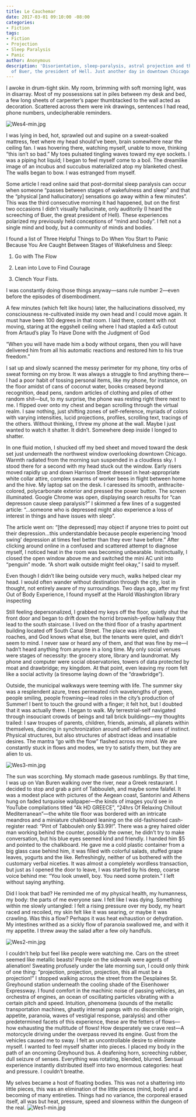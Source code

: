 ```yaml
---
title: Le Cauchemar
date: 2017-03-01 09:10:00 -08:00
categories:
- Fiction
tags:
- Fiction
- Projection
- Sleep Paralysis
- Panic
author: Anonymous
description: 'Disorientation, sleep-paralysis, astral projection and the screeching
  of Buer, the president of Hell. Just another day in downtown Chicago. '
---
```


I awoke in drum-tight skin. My room, brimming with soft morning light, was in disarray. Most of my possessions sat in piles between my desk and bed, a few long sheets of carpenter’s paper thumbtacked to the wall acted as decoration. Scattered across them were ink drawings, sentences I had read, phone numbers, undecipherable reminders.

![Wes4-min.jpg](/uploads/Wes4-min.jpg)

I was lying in bed, hot, sprawled out and supine on a sweat-soaked mattress, feet where my head should’ve been, brain somewhere near the ceiling fan. I was hovering there, watching myself, unable to move, thinking “this isn’t so bad.” My toes pulsated tingling waves toward my eye sockets. I was a piping hot liquid; I began to feel myself come to a boil. The dreamlike image of an incubus and succubus materialized atop my blanketed chest. The walls began to bow. I was estranged from myself.

Some article I read online said that post-dormital sleep paralysis can occur when someone “passes between stages of wakefulness and sleep” and that the “physical \[and hallucinatory\] sensations go away within a few minutes”. This was the third consecutive morning it had happened, but on the first two occasions I didn’t visually hallucinate, only auditorily (I heard the screeching of Buer, the great president of Hell). These experiences polarized my previously held conceptions of “mind and body”. I felt not a single mind and body, but a community of minds and bodies.

I found a list of Three Helpful Things to Do When You Start to Panic Because You Are Caught Between Stages of Wakefulness and Sleep:

1. Go with The Flow

2. Lean into Love to Find Courage

3. Clench Your Fists.

I was constantly doing those things anyway—sans rule number 2—even before the episodes of disembodiment.

A few minutes (which felt like hours) later, the hallucinations dissolved, my consciousness re-cultivated inside my own head and I could move again. It must have been 100 degrees in that room. I laid there, content with not moving, staring at the eggshell ceiling where I had stapled a 4x5 cutout from Artaud’s play To Have Done with the Judgment of God

“When you will have made him a body without organs,
then you will have delivered him from all his automatic reactions
and restored him to his true freedom.”

I sat up and slowly scanned the messy perimeter for my phone, tiny orbs of sweat forming on my brow. It was always a struggle to find anything there—I had a poor habit of tossing personal items, like my phone, for instance, on the floor amidst of cans of coconut water, books creased beyond recognition, dead pens, random articles of clothing and piles of other random shit—but, to my surprise, the phone was resting right there next to me. I flipped over onto my chest and began scrolling through the virtual realm. I saw nothing, just shifting zones of self-reference, myriads of colors with varying intensities, lucid projections, profiles, scrolling text, tracings of the others. Without thinking, I threw my phone at the wall. Maybe I just wanted to watch it shatter. It didn’t. Somewhere deep inside I longed to shatter.

In one fluid motion, I shucked off my bed sheet and moved toward the desk set just underneath the northwest window overlooking downtown Chicago. Warmth radiated from the morning sun suspended in a cloudless sky. I stood there for a second with my head stuck out the window. Early risers moved rapidly up and down Harrison Street dressed in heat-appropriate white collar attire, complex swarms of worker bees in flight between home and the hive. My laptop sat on the desk. I caressed its smooth, anthracite-colored, polycarbonate exterior and pressed the power button. The screen illuminated. Google Chrome was open, displaying search results for “can depresson cause sleep paralysis?” I skimmed a few lines of a suggested article: “…someone who is depressed might also experience a loss of interest in things and have issues with sleep”.

The article went on: “\[the depressed\] may object if anyone tries to point out their depression…this understandable because people experiencing ‘mood swing’ depression at times feel better than they ever have before.” After clicking around online in a confused and scattered attempt to diagnose myself, I noticed heat in the room was becoming unbearable. Instinctually, I closed the open window above me and switched the mini AC unit into “penguin” mode. “A short walk outside might feel okay,” I said to myself.

Even though I didn’t like being outside very much, walks helped clear my head. I would often wander without destination through the city, lost in thought, not entirely aware of my surroundings. Two days ago, after my first Out of Body Experience, I found myself at the Harold Washington library inspecting

Still feeling depersonalized, I grabbed my keys off the floor, quietly shut the front door and began to drift down the horrid brownish-yellow hallway that lead to the south staircase. I lived on the third floor of a trashy apartment building located off South Canal Street. The place was infested with roaches, and God knows what else, but the tenants were quiet, and didn’t seem to mind. I never saw or heard any of them, and that was fine by me—I hadn’t heard anything from anyone in a long time. My only social venues were stages of necessity: the grocery store, library and laundromat. My phone and computer were social observatories, towers of data protected by moat and drawbridge; my kingdom. At that point, even leaving my room felt like a social activity (a tiresome laying down of the “drawbridge”).

Outside, the municipal walkways were teeming with life. The summer sky was a resplendent azure, trees permeated rich wavelengths of green, people smiling, people frowning—lead roles in the city’s production of Summer! I bent to touch the ground with a finger; it felt hot, but I doubted that it was actually there. I began to walk. My terrestrial-self navigated through insouciant crowds of beings and tall brick buildings—my thoughts trailed: I saw troupes of parents, children, friends, animals, all planets within themselves, dancing in synchronization around self-defined axes of instinct. Physical structures, but also structures of abstract ideas and insatiable desires. The mantra “go with the flow” flashed across my mind. We are constantly stuck in flows and modes, we try to satisfy them, but they are alien to us.

![Wes3-min.jpg](/uploads/Wes3-min.jpg)

The sun was scorching. My stomach made gaseous rumblings. By that time, I was up on Van Buren walking over the river, near a Greek restaurant. I decided to stop and grab a pint of Tabbouleh, and maybe some falafel. It was a modest place with pictures of the Aegean coast, Santorini and Athens hung on faded turquoise wallpaper—the kinds of images you’d see in YouTube compilations titled “4k HD GREECE”, “24hrs Of Relaxing Chillout Mediterranean”—the white tile floor was bordered with an intricate meandros and a miniature chalkboard leaning on the old-fashioned cash-register read: “Pint of Tabbouleh only $3.99!”. There was a grey haired older man working behind the counter, possibly the owner, he didn’t try to make conversation, but his blue eyes seemed kind and friendly. I handed him $5 and pointed to the chalkboard. He gave me a cold plastic container from a big glass case behind him, it was filled with colorful salads, stuffed grape leaves, yogurts and the like. Refreshingly, neither of us bothered with the customary verbal niceties. It was almost a completely wordless transaction, but just as I opened the door to leave, I was startled by his deep, coarse voice behind me: “You look unwell, boy. You need some protein.” I left without saying anything.

Did I look that bad? He reminded me of my physical health, my humanness, my body: the parts of me everyone saw. I felt like I was dying. Something within me slowly untangled: I felt a rising pressure over my body, my heart raced and recoiled, my skin felt like it was searing, or maybe it was crawling. Was this a flow? Perhaps it was heat exhaustion or dehydration. My intestines writhed as a sickly flow of paranoia swallowed me, and with it my appetite. I threw away the salad after a few oily handfuls.

![Wes2-min.jpg](/uploads/Wes2-min.jpg)

I couldn’t help but feel like people were watching me. Cars on the street seemed like metallic beasts! People on the sidewalk were agents of alienation! Sweating profusely under the late morning sun, I could only think of one thing: “projection, projection, projection, this all must be a projection!” I stopped walking across the street from the Desplaines St. Greyhound station underneath the cooling shade of the Eisenhower Expressway. I found comfort in the machinic noise of passing vehicles, an orchestra of engines, an ocean of oscillating particles vibrating with a certain pitch and speed. Intuition, phenomena (sounds of the metallic transportation machines, ghastly internal pangs with no discernible origin, appetite, paranoia, waves of vestigial response, paralysis) and other predetermined facets of this experience, these are the fetters of flows—how exhausting the multitude of flows! How desperately we crave rest—A motorcycle driving under the overpass revved its engine. Gust from the vehicles caused me to sway.  I felt an uncontrollable desire to eliminate myself. I wanted to feel myself shatter into pieces. I placed my body in the path of an oncoming Greyhound bus. A deafening horn, screeching rubber, dull seizure of senses. Everything was rotating, blended, blurred. Sensual experience instantly distributed itself into two enormous categories: heat and pressure. I couldn’t breathe.

My selves became a host of floating bodies. This was not a shattering into little pieces, this was an elimination of the little pieces (mind, body) and a becoming of many entireties. Things had no variance, the corporeal erased itself, all was but heat, pressure, speed and slowness within the dungeon of the real.
![Wes1-min.jpg](/uploads/Wes1-min.jpg)